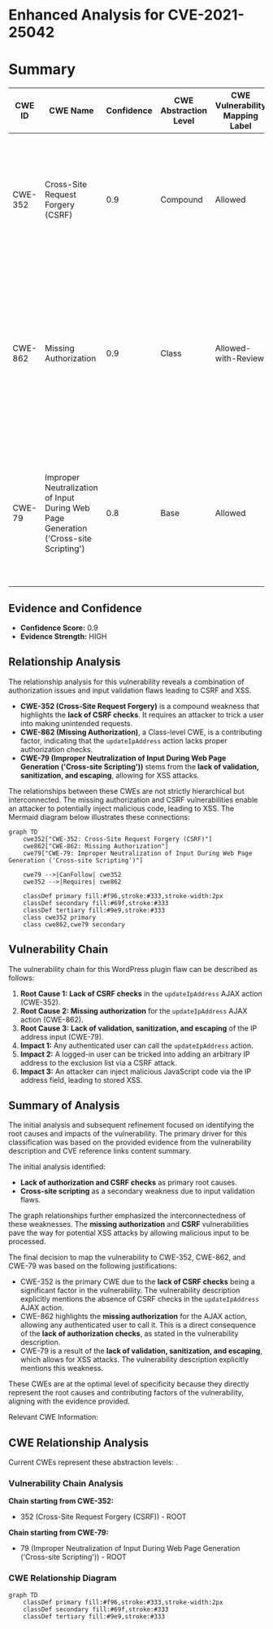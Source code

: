 # Enhanced Analysis for CVE-2021-25042

# Summary
| CWE ID | CWE Name | Confidence | CWE Abstraction Level | CWE Vulnerability Mapping Label | CWE-Vulnerability Mapping Notes |
|---|---|---|---|---|---|
| CWE-352 | Cross-Site Request Forgery (CSRF) | 0.9 | Compound | Allowed | Primary CWE. The `updateIpAddress` AJAX action lacks CSRF checks, allowing an attacker to induce a logged-in user to perform actions against their will. |
| CWE-862 | Missing Authorization | 0.9 | Class | Allowed-with-Review | Secondary CWE. The `updateIpAddress` AJAX action lacks authorization checks, allowing any authenticated user to call it. While a Class, it directly reflects the **lack of authorization**, which is a core aspect of this vulnerability. |
| CWE-79 | Improper Neutralization of Input During Web Page Generation ('Cross-site Scripting') | 0.8 | Base | Allowed | Secondary CWE. Due to the **lack of validation, sanitisation and escaping**, users could set a malicious value and perform Cross-Site Scripting attacks against logged in admin. |

## Evidence and Confidence

*   **Confidence Score:** 0.9
*   **Evidence Strength:** HIGH

## Relationship Analysis
The relationship analysis for this vulnerability reveals a combination of authorization issues and input validation flaws leading to CSRF and XSS.

*   **CWE-352 (Cross-Site Request Forgery)** is a compound weakness that highlights the **lack of CSRF checks**. It requires an attacker to trick a user into making unintended requests.
*   **CWE-862 (Missing Authorization)**, a Class-level CWE, is a contributing factor, indicating that the `updateIpAddress` action lacks proper authorization checks.
*   **CWE-79 (Improper Neutralization of Input During Web Page Generation ('Cross-site Scripting'))** stems from the **lack of validation, sanitization, and escaping**, allowing for XSS attacks.

The relationships between these CWEs are not strictly hierarchical but interconnected. The missing authorization and CSRF vulnerabilities enable an attacker to potentially inject malicious code, leading to XSS. The Mermaid diagram below illustrates these connections:

```mermaid
graph TD
    cwe352["CWE-352: Cross-Site Request Forgery (CSRF)"]
    cwe862["CWE-862: Missing Authorization"]
    cwe79["CWE-79: Improper Neutralization of Input During Web Page Generation ('Cross-site Scripting')"]
    
    cwe79 -->|CanFollow| cwe352
    cwe352 -->|Requires| cwe862
    
    classDef primary fill:#f96,stroke:#333,stroke-width:2px
    classDef secondary fill:#69f,stroke:#333
    classDef tertiary fill:#9e9,stroke:#333
    class cwe352 primary
    class cwe862,cwe79 secondary
```

## Vulnerability Chain
The vulnerability chain for this WordPress plugin flaw can be described as follows:

1.  **Root Cause 1:** **Lack of CSRF checks** in the `updateIpAddress` AJAX action (CWE-352).
2.  **Root Cause 2:** **Missing authorization** for the `updateIpAddress` AJAX action (CWE-862).
3.  **Root Cause 3:** **Lack of validation, sanitization, and escaping** of the IP address input (CWE-79).
4.  **Impact 1:** Any authenticated user can call the `updateIpAddress` action.
5.  **Impact 2:** A logged-in user can be tricked into adding an arbitrary IP address to the exclusion list via a CSRF attack.
6.  **Impact 3:** An attacker can inject malicious JavaScript code via the IP address field, leading to stored XSS.

## Summary of Analysis
The initial analysis and subsequent refinement focused on identifying the root causes and impacts of the vulnerability. The primary driver for this classification was based on the provided evidence from the vulnerability description and CVE reference links content summary.

The initial analysis identified:

*   **Lack of authorization and CSRF checks** as primary root causes.
*   **Cross-site scripting** as a secondary weakness due to input validation flaws.

The graph relationships further emphasized the interconnectedness of these weaknesses. The **missing authorization** and **CSRF** vulnerabilities pave the way for potential XSS attacks by allowing malicious input to be processed.

The final decision to map the vulnerability to CWE-352, CWE-862, and CWE-79 was based on the following justifications:

*   CWE-352 is the primary CWE due to the **lack of CSRF checks** being a significant factor in the vulnerability. The vulnerability description explicitly mentions the absence of CSRF checks in the `updateIpAddress` AJAX action.
*   CWE-862 highlights the **missing authorization** for the AJAX action, allowing any authenticated user to call it. This is a direct consequence of the **lack of authorization checks**, as stated in the vulnerability description.
*   CWE-79 is a result of the **lack of validation, sanitization, and escaping**, which allows for XSS attacks. The vulnerability description explicitly mentions this weakness.

These CWEs are at the optimal level of specificity because they directly represent the root causes and contributing factors of the vulnerability, aligning with the evidence provided.

Relevant CWE Information:


## CWE Relationship Analysis

Current CWEs represent these abstraction levels: .


### Vulnerability Chain Analysis

**Chain starting from CWE-352:**
- 352 (Cross-Site Request Forgery (CSRF)) - ROOT


**Chain starting from CWE-79:**
- 79 (Improper Neutralization of Input During Web Page Generation ('Cross-site Scripting')) - ROOT



### CWE Relationship Diagram

```mermaid
graph TD
    classDef primary fill:#f96,stroke:#333,stroke-width:2px
    classDef secondary fill:#69f,stroke:#333
    classDef tertiary fill:#9e9,stroke:#333
```